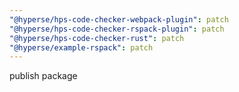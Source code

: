 ```yaml
---
"@hyperse/hps-code-checker-webpack-plugin": patch
"@hyperse/hps-code-checker-rspack-plugin": patch
"@hyperse/hps-code-checker-rust": patch
"@hyperse/example-rspack": patch
---
```


publish package
